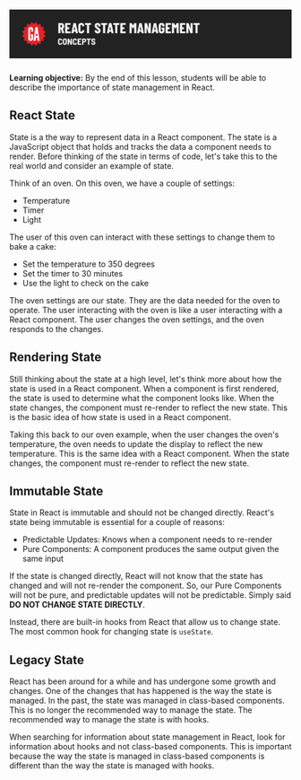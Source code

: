 # ![[tktk Module Name] - Concepts](./assets/hero.png)

**Learning objective:** By the end of this lesson, students will be able to describe the importance of state management in React.

## React State

State is a the way to represent data in a React component. The state is a JavaScript object that holds and tracks the data a component needs to render. Before thinking of the state in terms of code, let's take this to the real world and consider an example of state. 

Think of an oven. On this oven, we have a couple of settings:

- Temperature
- Timer
- Light

The user of this oven can interact with these settings to change them to bake a cake:

- Set the temperature to 350 degrees
- Set the timer to 30 minutes
- Use the light to check on the cake

The oven settings are our state. They are the data needed for the oven to operate. The user interacting with the oven is like a user interacting with a React component. The user changes the oven settings, and the oven responds to the changes.

## Rendering State

Still thinking about the state at a high level, let's think more about how the state is used in a React component. When a component is first rendered, the state is used to determine what the component looks like. When the state changes, the component must re-render to reflect the new state. This is the basic idea of how state is used in a React component.

Taking this back to our oven example, when the user changes the oven's temperature, the oven needs to update the display to reflect the new temperature. This is the same idea with a React component. When the state changes, the component must re-render to reflect the new state.

## Immutable State

State in React is immutable and should not be changed directly. React's state being immutable is essential for a couple of reasons:

- Predictable Updates: Knows when a component needs to re-render
- Pure Components: A component produces the same output given the same input

If the state is changed directly, React will not know that the state has changed and will not re-render the component. So, our Pure Components will not be pure, and predictable updates will not be predictable. Simply said **DO NOT CHANGE STATE DIRECTLY**.

Instead, there are built-in hooks from React that allow us to change state. The most common hook for changing state is `useState`.

## Legacy State

React has been around for a while and has undergone some growth and changes. One of the changes that has happened is the way the state is managed. In the past, the state was managed in class-based components. This is no longer the recommended way to manage the state. The recommended way to manage the state is with hooks.

When searching for information about state management in React, look for information about hooks and not class-based components. This is important because the way the state is managed in class-based components is different than the way the state is managed with hooks.